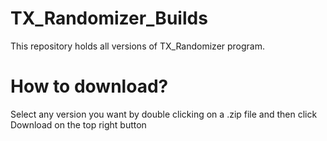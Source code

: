 # TX_Randomizer_Builds
This repository holds all versions of TX_Randomizer program.

# How to download?
Select any version you want by double clicking on a .zip file and then click Download on the top right button
